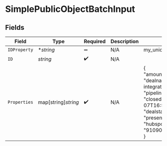 # SimplePublicObjectBatchInput


## Fields

| Field                                                                                                                                                                                               | Type                                                                                                                                                                                                | Required                                                                                                                                                                                            | Description                                                                                                                                                                                         | Example                                                                                                                                                                                             |
| --------------------------------------------------------------------------------------------------------------------------------------------------------------------------------------------------- | --------------------------------------------------------------------------------------------------------------------------------------------------------------------------------------------------- | --------------------------------------------------------------------------------------------------------------------------------------------------------------------------------------------------- | --------------------------------------------------------------------------------------------------------------------------------------------------------------------------------------------------- | --------------------------------------------------------------------------------------------------------------------------------------------------------------------------------------------------- |
| `IDProperty`                                                                                                                                                                                        | **string*                                                                                                                                                                                           | :heavy_minus_sign:                                                                                                                                                                                  | N/A                                                                                                                                                                                                 | my_unique_property_name                                                                                                                                                                             |
| `ID`                                                                                                                                                                                                | *string*                                                                                                                                                                                            | :heavy_check_mark:                                                                                                                                                                                  | N/A                                                                                                                                                                                                 |                                                                                                                                                                                                     |
| `Properties`                                                                                                                                                                                        | map[string]*string*                                                                                                                                                                                 | :heavy_check_mark:                                                                                                                                                                                  | N/A                                                                                                                                                                                                 | {<br/>"amount": "1500.00",<br/>"dealname": "Custom data integrations",<br/>"pipeline": "default",<br/>"closedate": "2019-12-07T16:50:06.678Z",<br/>"dealstage": "presentationscheduled",<br/>"hubspot_owner_id": "910901"<br/>} |